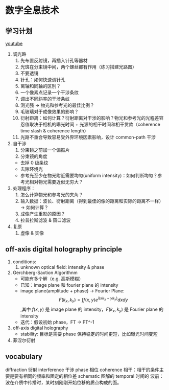 # 数字全息技术

## 学习计划

[youtube](https://www.youtube.com/watch?v=9hgQyx1He_U)

1. 调光路
    1. 先布置反射镜，再插入针孔等器材
    2. 光斑在分束镜中间，两个螺丝都有作用（练习搭建光路图）
    3. 不要透镜
    4. 针孔：如何快速调针孔
    5. 离轴和同轴的区别？
    6. 一个像素点记录一个干涉条纹
    7. 调出不同斜率的干涉条纹
    8. 测光强 -> 物光和参考光的最佳比例？
    9. 毛玻璃对于成像效果的影响？
    10. 衍射距离：如何计算？衍射距离对干涉的影响？物光和参考光的光程差容忍值取决于相机的曝光时间 + 光源的相干时间和相干贷款（coherence time slash & coherence length）
    11. 光路不重合导致容易受外界环境因素影响，设计 common-path 干涉
2. 自干涉
    1. 分束镜之前加一个偏振片
    3. 分束镜的角度
    - 去掉 0 级条纹
    - 去除环境光
    - 参考光至少在物光附近需要均匀(uniform intensity)：如何判断均匀？参考光相对物光需要近似无穷大？
3. 处理程序：
    1. 怎么计算物光和参考光的夹角？
    2. 输入数据：波长、衍射距离（得到最佳的像的距离和实际的距离不一样） -> 如何计算？
    3. 成像产生重影的原因？
    4. 拉普拉斯滤波 & 窗口滤波
4. 复原
    1. 虚像 & 实像


## off-axis digital holography principle

1. conditions:
    1. unknown optical field: intensity & phase
2. Gerchberg-Saxtion Algorithnm
    - 可能有多个解（e.g. 高斯模糊）
    - 已知：image plane 和 fourier plane 的 intensity
    - image plane(amplitude + phase) -> Fourier Plane: $$F(k_x, k_y) = \int f(x, y)e^{i(xk_x+yk_y)}dxdy$$,其中 $f(x,y)$ 是 image plane 的 intensity，$F(k_x, k_y)$ 是 Fourier plane 的 intensity
    - 迭代：假设初始 phase，FT -> FT^-1
3. off-axis digital holography
    - stability: 目标是需要 phase 保持稳定的时间更短，比如曝光时间变短
4. 菲涅尔衍射


## vocabulary

diffraction 衍射
interference 干涉
phase 相位
coherence 相干：相干的条件主要是要有相同的频率和固定的相位差
schematic 图解的
temporal 时间的
波前：波在介质中传播时，某时刻刚刚开始位移的质点构成的面。